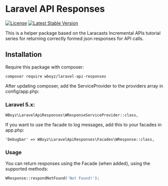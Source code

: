 # Laravel API Responses

[![License](https://poser.pugx.org/wboyz/laravel-api-responses/license)](https://packagist.org/packages/wboyz/laravel-api-responses)
[![Latest Stable Version](https://poser.pugx.org/wboyz/laravel-api-responses/v/stable)](https://packagist.org/packages/wboyz/laravel-api-responses)

This is a helper package based on the Laracasts Incremental APIs tutorial series for returning correctly formed json responses for API calls.

## Installation

Require this package with composer:

```
composer require wboyz/laravel-api-responses
```

After updating composer, add the ServiceProvider to the providers array in config/app.php:

### Laravel 5.x:

```
WBoyz\LaravelApiResponses\WResponseServiceProvider::class,
```

If you want to use the facade to log messages, add this to your facades in app.php:

```
'Debugbar' => WBoyz\LaravelApiResponses\Facades\WResponse::class,
```

### Usage

You can return responses using the Facade (when added), using the supported methods:

```php
WResponse::respondNotFound('Not Found!');
```
